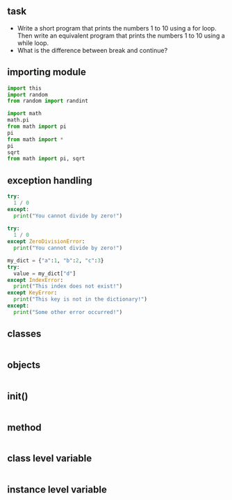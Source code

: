 ## task
-  Write a short program that prints the numbers 1 to 10 using a for loop. Then write an equivalent program that prints the numbers 1 to 10 using a while loop.
- What is the difference between break and continue?

## importing module
```python
import this
import random
from random import randint

import math
math.pi
from math import pi
pi
from math import *
pi
sqrt
from math import pi, sqrt
```
## exception handling
```python
try:
  1 / 0
except:
  print("You cannot divide by zero!")
  
try:
  1 / 0
except ZeroDivisionError:
  print("You cannot divide by zero!")

my_dict = {"a":1, "b":2, "c":3}
try:
  value = my_dict["d"]
except IndexError:
  print("This index does not exist!")
except KeyError:
  print("This key is not in the dictionary!")
except:
  print("Some other error occurred!")
```
## classes
```python

```
## objects
```python

```
## __init__()
```python

```
## method
```python

```
## class level variable
```python

```
## instance level variable
```python

```
